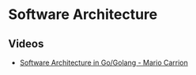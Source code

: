 # Software Architecture

## Videos
- [Software Architecture in Go/Golang - Mario Carrion](https://www.youtube.com/playlist?list=PL7yAAGMOat_GCd12Lrv_evJ3Zhv1dl8B-)